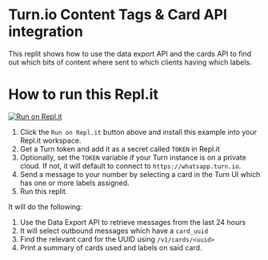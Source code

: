 # Turn.io Content Tags & Card API integration

This replit shows how to use the data export API and the cards API to find out which bits of content where sent to which clients having which labels.

# How to run this Repl.it

[![Run on Repl.it](https://repl.it/badge/github/turnhub/turnio-content-tags-replit)](https://repl.it/github/turnhub/turnio-content-tags-replit)

1. Click the `Run on Repl.it` button above and install this example into your Repl.it workspace.
2. Get a Turn token and add it as a secret called `TOKEN` in Repl.it
3. Optionally, set the `TOKEN` variable if your Turn instance is on a private cloud. If not, it will default to connect to `https://whatsapp.turn.io`.
5. Send a message to your number by selecting a card in the Turn UI which has one or more labels assigned.
6. Run this replit.

It will do the following:

1. Use the Data Export API to retrieve messages from the last 24 hours
2. It will select outbound messages which have a `card_uuid`
3. Find the relevant card for the UUID using `/v1/cards/<uuid>`
4. Print a summary of cards used and labels on said card.
